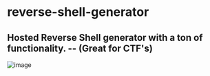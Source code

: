 # reverse-shell-generator
Hosted Reverse Shell generator with a ton of functionality. -- (Great for CTF's)
--
![image](https://user-images.githubusercontent.com/44453666/109403860-71d25b80-792e-11eb-81cb-d44b37ed7bbf.png)
